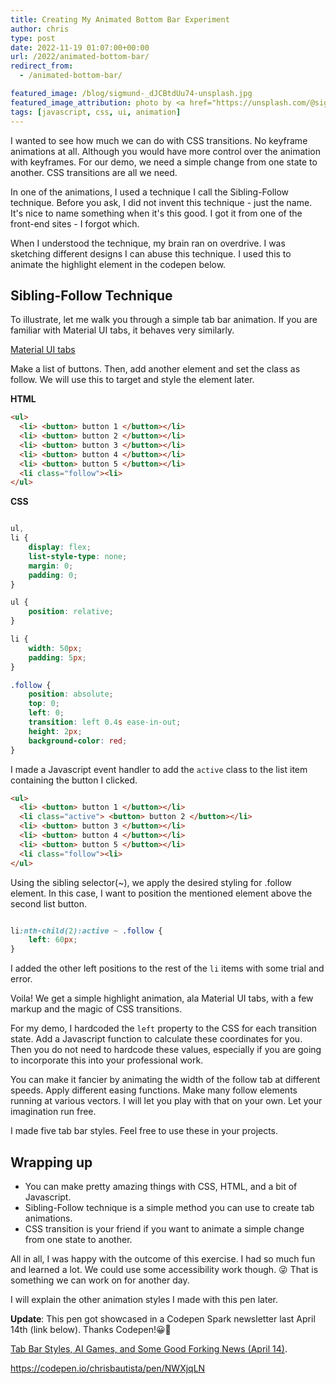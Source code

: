 ```yaml
---
title: Creating My Animated Bottom Bar Experiment
author: chris
type: post
date: 2022-11-19 01:07:00+00:00
url: /2022/animated-bottom-bar/
redirect_from: 
  - /animated-bottom-bar/

featured_image: /blog/sigmund-_dJCBtdUu74-unsplash.jpg
featured_image_attribution: photo by <a href="https://unsplash.com/@sigmund">Sigmund</a>
tags: [javascript, css, ui, animation]
---
```


I wanted to see how much we can do with CSS transitions. No keyframe animations at all. Although you would have more control over the animation with keyframes. For our demo, we need a simple change from one state to another. CSS transitions are all we need.

In one of the animations, I used a technique I call the Sibling-Follow technique. Before you ask, I did not invent this technique - just the name. It's nice to name something when it's this good. I got it from one of the front-end sites - I forgot which.

When I understood the technique, my brain ran on overdrive. I was sketching different designs I can abuse this technique. I used this to animate the highlight element in the codepen below.

<!--ad-->
## Sibling-Follow Technique

To illustrate, let me walk you through a simple tab bar animation. If you are familiar with Material UI tabs, it behaves very similarly. 

[Material UI tabs](https://mui.com/material-ui/react-tabs/)

Make a list of buttons. Then, add another element and set the class as follow. We will use this to target and style the element later.

**HTML**
```html
<ul>
  <li> <button> button 1 </button></li>
  <li> <button> button 2 </button></li>
  <li> <button> button 3 </button></li>
  <li> <button> button 4 </button></li>
  <li> <button> button 5 </button></li>
  <li class="follow"><li>
</ul>
```

**CSS**
```css

ul,
li {
    display: flex;
    list-style-type: none;
    margin: 0;
    padding: 0;
}

ul {
    position: relative;
}

li {
    width: 50px;
    padding: 5px;
}

.follow {
    position: absolute;
    top: 0;
    left: 0;
    transition: left 0.4s ease-in-out;
    height: 2px;
    background-color: red;
}
```

I made a Javascript event handler to add the `active` class to the list item containing the button I clicked.

```html
<ul>
  <li> <button> button 1 </button></li>
  <li class="active"> <button> button 2 </button></li>
  <li> <button> button 3 </button></li>
  <li> <button> button 4 </button></li>
  <li> <button> button 5 </button></li>
  <li class="follow"><li>
</ul>
```

Using the sibling selector(~), we apply the desired styling for .follow element. In this case, I want to position the mentioned element above the second list button.

```css

li:nth-child(2):active ~ .follow {
    left: 60px;
}

```
I added the other left positions to the rest of the `li` items with some trial and error. 

Voila! We get a simple highlight animation, ala Material UI tabs, with a few markup and the magic of CSS transitions.

For my demo, I hardcoded the `left` property to the CSS for each transition state. Add a Javascript function to calculate these coordinates for you. Then you do not need to hardcode these values, especially if you are going to incorporate this into your professional work. 

<!--ad-->

You can make it fancier by animating the width of the follow tab at different speeds. Apply different easing functions. Make many follow elements running at various vectors. I will let you play with that on your own. Let your imagination run free.

I made five tab bar styles. Feel free to use these in your projects.

## Wrapping up

- You can make pretty amazing things with CSS, HTML, and a bit of Javascript.
- Sibling-Follow technique is a simple method you can use to create tab animations.
- CSS transition is your friend if you want to animate a simple change from one state to another.  

All in all, I was happy with the outcome of this exercise. I had so much fun and learned a lot. We could use some accessibility work though. 😜 That is something we can work on for another day.

I will explain the other animation styles I made with this pen later.

**Update**: This pen got showcased in a Codepen Spark newsletter last April 14th (link below). Thanks Codepen!😀🎉

[Tab Bar Styles, AI Games, and Some Good Forking News (April 14)](https://codepen.io/spark/280).

https://codepen.io/chrisbautista/pen/NWXjqLN